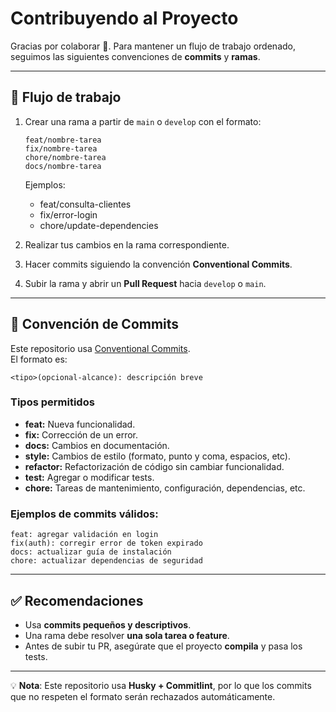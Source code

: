 # Contribuyendo al Proyecto

Gracias por colaborar 🙌. Para mantener un flujo de trabajo ordenado, seguimos las siguientes convenciones de **commits** y **ramas**.

---

## 🚀 Flujo de trabajo
1. Crear una rama a partir de `main` o `develop` con el formato:
   ```
   feat/nombre-tarea
   fix/nombre-tarea
   chore/nombre-tarea
   docs/nombre-tarea
   ```
   Ejemplos:
   - feat/consulta-clientes
   - fix/error-login
   - chore/update-dependencies

2. Realizar tus cambios en la rama correspondiente.

3. Hacer commits siguiendo la convención **Conventional Commits**.

4. Subir la rama y abrir un **Pull Request** hacia `develop` o `main`.

---

## 📝 Convención de Commits
Este repositorio usa [Conventional Commits](https://www.conventionalcommits.org/).  
El formato es:

```
<tipo>(opcional-alcance): descripción breve
```

### Tipos permitidos
- **feat:** Nueva funcionalidad.
- **fix:** Corrección de un error.
- **docs:** Cambios en documentación.
- **style:** Cambios de estilo (formato, punto y coma, espacios, etc).
- **refactor:** Refactorización de código sin cambiar funcionalidad.
- **test:** Agregar o modificar tests.
- **chore:** Tareas de mantenimiento, configuración, dependencias, etc.

### Ejemplos de commits válidos:
```
feat: agregar validación en login
fix(auth): corregir error de token expirado
docs: actualizar guía de instalación
chore: actualizar dependencias de seguridad
```

---

## ✅ Recomendaciones
- Usa **commits pequeños y descriptivos**.  
- Una rama debe resolver **una sola tarea o feature**.  
- Antes de subir tu PR, asegúrate que el proyecto **compila** y pasa los tests.

---

💡 **Nota**: Este repositorio usa **Husky + Commitlint**, por lo que los commits que no respeten el formato serán rechazados automáticamente.

